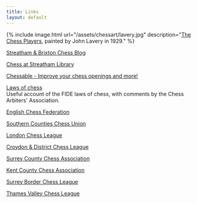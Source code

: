 ```yaml
---
title: Links
layout: default
---
```


{% include image.html url="/assets/chessart/lavery.jpg" description="[The Chess Players](http://streathambrixtonchess.blogspot.com/2008/10/chess-in-art-xx.html), painted by John Lavery in 1929." %}


[Streatham & Brixton Chess Blog](http://streathambrixtonchess.blogspot.com/)

[Chess at Streatham Library](https://sites.google.com/site/chessatstreathamlibrary/)

[Chessable - Improve your chess openings and more!](https://www.chessable.com/)

[Laws of chess](http://www.chessarbitersassociation.co.uk/FIDE_LAWS_OF_CHESS_2014_with_comments.pdf) <br/>
Useful account of the FIDE laws of chess, with comments by the Chess Arbiters' Association.

[English Chess Federation](http://www.englishchess.org.uk/)

[Southern Counties Chess Union](http://www.sccu.ndo.co.uk/)

[London Chess League](http://www.londonchess.com//)

[Croydon & District Chess League](http://www.croydonchessleague.org.uk/)

[Surrey County Chess Association](http://www.scca.co.uk/)

[Kent County Chess Association](http://www.kentchessca.plus.com/)

[Surrey Border Chess League](http://www.borderleague.org.uk/main.php)

[Thames Valley Chess League](http://www.thamesvalleychess.org/)
